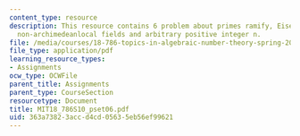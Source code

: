 ```yaml
---
content_type: resource
description: This resource contains 6 problem about primes ramify, Eisenstein equation,
  non-archimedeanlocal fields and arbitrary positive integer n.
file: /media/courses/18-786-topics-in-algebraic-number-theory-spring-2010/363a73823accd4cd05635eb56ef99621_MIT18_786S10_pset06.pdf
file_type: application/pdf
learning_resource_types:
- Assignments
ocw_type: OCWFile
parent_title: Assignments
parent_type: CourseSection
resourcetype: Document
title: MIT18_786S10_pset06.pdf
uid: 363a7382-3acc-d4cd-0563-5eb56ef99621
---
```

